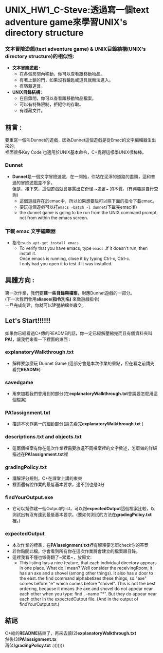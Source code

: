 # UNIX_HW1_C-Steve:透過寫一個text adventure game來學習UNIX's directory structure

### 文本冒險遊戲(text adventure game) & UNIX目錄結構(UNIX's directory structure)的相似性:
+ **文本冒險遊戲 :**
    + 在各個房間內移動，你可以查看跟移動物品。
    + 有著上鎖的門，如果沒有鑰匙或道具就無法進入。
    + 有隱藏道具。
+ **UNIX目錄結構 :**
    + 在目錄間，你可以查看跟移動物品檔案。
    + 可以有特殊限制，拒絕你的存取。
    + 有隱藏文件。
## 前言 :
要重寫一個叫Dunnet的遊戲，因為Dunnet這個遊戲是從Emac的文字編輯器生出來的，<br /> 
裡面很多Key Code 也適用於UNIX基本命令，C+覺得這樣學UNIX很棒棒。
### Dunnet
+ **Dunnet**是一個文字冒險遊戲，在一開始，你站在泥濘的道路的盡頭，這和普通的冒險遊戲差不多，<br /> 但是，接下來，這個遊戲就會暴露出它奇怪 ~鬼畜~ 的本質。(有興趣請自行查詢)
    + 這個遊戲存在於emac中，所以如果想要玩可以照下面的指令下載emac。
    + 要玩這個遊戲可以打`emacs -batch -l dunnet`(下載完emac後)
    + the dunnet game is going to be run from the UNIX command prompt, not from within the emacs screen.   
### 下載 emac 文字編輯器
+ 指令:`sudo apt-get install emacs`
    + To verify that you have emacs, type `emacs` .If it doesn't run, then install it. <br /> Once emacs is running, close it by typing Ctrl-x, Ctrl-c. <br /> I only had you open it to test if it was installed.
      
## 具體方向 :
第一次作業，我們要**建一些目錄與檔案**，對應Dunnet遊戲的一部分。<br /> 
(下一次我們會用**aliases(指令別名)** 來做遊戲指令) <br />
一旦完成創建，你就可以建壓縮檔並繳交。

## Let's Start!!!!!!
如果你已經看過C+傳的README的話，你一定已經解壓縮完而且有個資料夾叫**PA1**，讓我們來看一下裡面的東西 : <br />
### explanatoryWalkthrough.txt
+ 解釋要怎麼玩 Dunnet Game (這部分會是本次作業的重點，但在看之前請先看完**README**)
### savedgame
+ 用來加載我們會用到的部分(在**explanatoryWalkthrough.txt**會說要怎麼用這個檔案)
### PA1assignment.txt 
+ 描述本次作業一的細節部分(請先看完**explanatoryWalkthrough.txt** )
### descriptions.txt and objects.txt
+ 這兩個檔案有你在這次作業裡需要放進不同檔案裡的文字敘述，怎麼做的詳細描述在**PA1assignment.txt**裡
### gradingPolicy.txt
+ 講解評分規則，C+在課堂上講的東東 
+ 裡面還有說作業的最低基本要求，達不到也是0分
### findYourOutput.exe
+ 它可以幫你建一個Output的list，可以跟**expectedOutput**這個檔案比較，以測試出有沒有達到最低基本要求。(要如何測試的方法在**gradingPolicy.txt**裡。)
### expectedOutput
+ 本次作業的標準，在**PA1assignment.txt**裡有解釋要怎麼check你的答案
+ 若你點開此檔，你會看到所有你在這次作業將會建立的檔案跟目錄。
+ 這裡我看不懂也懶得翻了~累累~，放原文:
    + This listing
has a nice feature, that each individual directory appears in one place. What
do I mean? Well consider the receivingRoom, it has an axe and a shovel (among
other things). It also has a door to the east. the find command alphabetizes
these things, so "axe" comes before "e" which comes before "shovel". This is
not the best ordering, because it means the axe and shovel do not appear near
each other when you type: find . -name "*".  But they do appear near each
other in the expectedOutput file. (And in the output of findYourOutput.txt.)

## 結尾
C+給的**README**結束了，再來去讀(2)**explanatoryWalkthrough.txt** <br />
然後(3)**PA1assignment.tx** <br />
再(4)**gradingPolicy.txt** :)))))))
